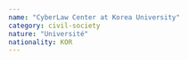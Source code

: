 ```yaml
---
name: "CyberLaw Center at Korea University"
category: civil-society
nature: "Université"
nationality: KOR
---
```

    